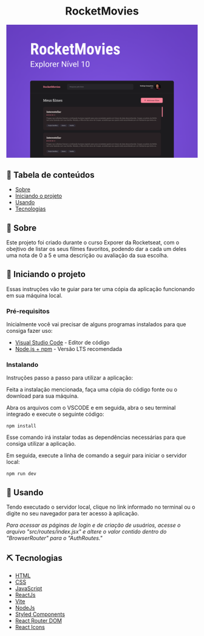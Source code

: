<h1 align="center">RocketMovies</h1>

<img src="./src/assets/Interface.png"/>


## 📝 Tabela de conteúdos

- [Sobre](#about)
- [Iniciando o projeto](#getting_started)
- [Usando](#usage)
- [Tecnologias](#built_using)

## 🧐 Sobre <a name = "about"></a>
Este projeto foi criado durante o curso Exporer da Rocketseat, com o obejtivo de listar os seus filmes favoritos, podendo dar a cada um deles uma nota de 0 a 5 e uma descrição ou avaliação da sua escolha.

## 🏁 Iniciando o projeto <a name = "getting_started"></a>

Essas instruções vão te guiar para ter uma cópia da aplicação funcionando em sua máquina local.

### Pré-requisitos

Inicialmente você vai precisar de alguns programas instalados para que consiga fazer uso:

- [Visual Studio Code](https://code.visualstudio.com) - Editor de código
- [Node.js + npm](https://nodejs.org/en) - Versão LTS recomendada

### Instalando

Instruções passo a passo para utilizar a aplicação:

Feita a instalação mencionada, faça uma cópia do código fonte ou o download para sua máquina.

Abra os arquivos com o VSCODE e em seguida, abra o seu terminal integrado e execute o seguinte código:
```
npm install
```
Esse comando irá instalar todas as dependências necessárias para que consiga utilizar a aplicação.

Em seguida, execute a linha de comando a seguir para iniciar o servidor local:
```
npm run dev
```

## 🎈 Usando <a name="usage"></a>

Tendo executado o servidor local, clique no link informado no terminal ou o digite no seu navegador para ter acesso à aplicação.

*Para acessar as páginas de login e de criação de usuários, acesse o arquivo "src/routes/index.jsx" e altere o valor contido dentro do "BrowserRouter" para o "AuthRoutes."*

## ⛏️ Tecnologias <a name = "built_using"></a>

- [HTML](https://developer.mozilla.org/pt-BR/docs/Web/HTML)
- [CSS](https://developer.mozilla.org/pt-BR/docs/Web/CSS)
- [JavaScript](https://developer.mozilla.org/pt-BR/docs/Web/JavaScript)
- [ReactJs](https://react.dev)
- [Vite](https://vitejs.dev)
- [NodeJs](https://nodejs.org/en/)
- [Styled Components](https://styled-components.com)
- [React Router DOM](https://reactrouter.com/en/main)
- [React Icons](https://react-icons.github.io/react-icons/)

